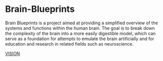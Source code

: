 # Brain-Blueprints
Brain Blueprints is a project aimed at providing a simplified overview of the systems and functions within the human brain. The goal is to break down the complexity of the brain into a more easily digestible model, which can serve as a foundation for attempts to emulate the brain artificially and for education and research in related fields such as neuroscience.


[VISION](VISION)
